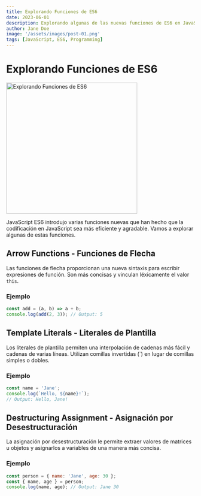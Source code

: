 ```yaml
---
title: Explorando Funciones de ES6
date: 2023-06-01
description: Explorando algunas de las nuevas funciones de ES6 en JavaScript.
author: Jane Doe
image: '/assets/images/post-01.png'
tags: [JavaScript, ES6, Programming]
---
```


# Explorando Funciones de ES6

<!-- Mostrar imagen -->
<img src="/assets/images/post-01.png" width="350" alt="Explorando Funciones de ES6" />

JavaScript ES6 introdujo varias funciones nuevas que han hecho que la codificación en JavaScript sea más eficiente y agradable. Vamos a explorar algunas de estas funciones.

## Arrow Functions - Funciones de Flecha

Las funciones de flecha proporcionan una nueva sintaxis para escribir expresiones de función. Son más concisas y vinculan léxicamente el valor `this`.

### Ejemplo

```javascript
const add = (a, b) => a + b;
console.log(add(2, 3)); // Output: 5
```

## Template Literals - Literales de Plantilla

Los literales de plantilla permiten una interpolación de cadenas más fácil y cadenas de varias líneas. Utilizan comillas invertidas (\`) en lugar de comillas simples o dobles.

### Ejemplo

```javascript
const name = 'Jane';
console.log(`Hello, ${name}!`);
// Output: Hello, Jane!
```

## Destructuring Assignment - Asignación por Desestructuración

La asignación por desestructuración le permite extraer valores de matrices u objetos y asignarlos a variables de una manera más concisa.

### Ejemplo

```javascript
const person = { name: 'Jane', age: 30 };
const { name, age } = person;
console.log(name, age); // Output: Jane 30
```

